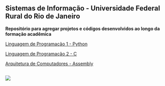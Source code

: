 ## Sistemas de Informação - Universidade Federal Rural do Rio de Janeiro
**Repositório para agregar projetos e códigos desenvolvidos ao longo da formação acadêmica**

[Linguagem de Programação 1 - Python](https://github.com/Gabriel0018/Sistemas-de-Informacao-UFRRJ/tree/Linguagem-de-Programa%C3%A7%C3%A3o-1)

[Linguagem de Programação 2 - C](https://github.com/Gabriel0018/Sistemas-de-Informacao-UFRRJ/tree/Linguagem-de-Programa%C3%A7%C3%A3o-2)

[Arquitetura de Computadores - Assembly](https://https://github.com/Gabriel0018/Linguagem-Assembly-Processador-LEG)
##

<div> 
  <a href="https://portal.ufrrj.br/" target="_blank"><img src="https://portal.ufrrj.br/wp-content/uploads/2020/12/foto-ufrrj-sero.jpg" target="_blank"></a>
